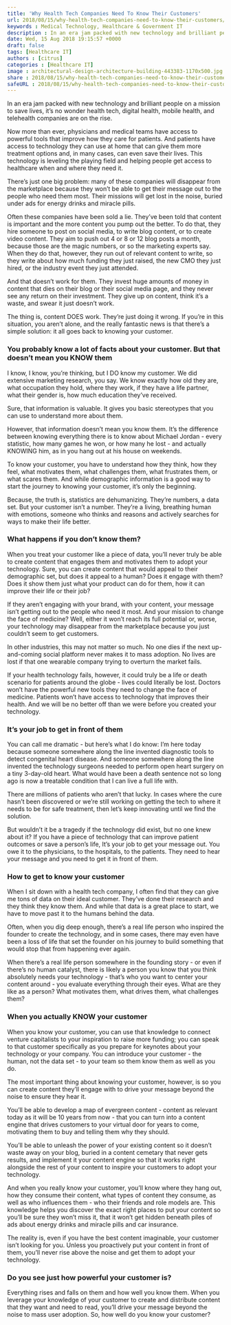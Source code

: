 ```yaml
---
title: 'Why Health Tech Companies Need To Know Their Customers'
url: 2018/08/15/why-health-tech-companies-need-to-know-their-customers/
keywords : Medical Technology, Healthcare & Government IT
description : In an era jam packed with new technology and brilliant people on a mission to save lives, it’s no wonder health tech, digital health, mobile health, and telehealth companies are on the rise.
date: Wed, 15 Aug 2018 19:15:57 +0000
draft: false
tags: [Healthcare IT]
authors : [citrus]
categories : [Healthcare IT]
image : architectural-design-architecture-building-443383-1170x500.jpg
share : 2018/08/15/why-health-tech-companies-need-to-know-their-customers/
safeURL : 2018/08/15/why-health-tech-companies-need-to-know-their-customers/
---
```


In an era jam packed with new technology and brilliant people on a mission to save lives, it’s no wonder health tech, digital health, mobile health, and telehealth companies are on the rise. 

Now more than ever, physicians and medical teams have access to powerful tools that improve how they care for patients. And patients have access to technology they can use at home that can give them more treatment options and, in many cases, can even save their lives. This technology is leveling the playing field and helping people get access to healthcare when and where they need it. 

There’s just one big problem: many of these companies will disappear from the marketplace because they won’t be able to get their message out to the people who need them most. Their missions will get lost in the noise, buried under ads for energy drinks and miracle pills. 

Often these companies have been sold a lie. They’ve been told that content is important and the more content you pump out the better. To do that, they hire someone to post on social media, to write blog content, or to create video content. They aim to push out 4 or 8 or 12 blog posts a month, because those are the magic numbers, or so the marketing experts say. When they do that, however, they run out of relevant content to write, so they write about how much funding they just raised, the new CMO they just hired, or the industry event they just attended. 

And that doesn’t work for them. They invest huge amounts of money in content that dies on their blog or their social media page, and they never see any return on their investment. They give up on content, think it’s a waste, and swear it just doesn’t work.

The thing is, content DOES work. They’re just doing it wrong. If you’re in this situation, you aren’t alone, and the really fantastic news is that there’s a simple solution: it all goes back to knowing your customer.

### **You probably know a lot of facts about your customer. But that doesn’t mean you KNOW them**

I know, I know, you’re thinking, but I DO know my customer. We did extensive marketing research, you say. We know exactly how old they are, what occupation they hold, where they work, if they have a life partner, what their gender is, how much education they’ve received. 

Sure, that information is valuable. It gives you basic stereotypes that you can use to understand more about them.

 However, that information doesn’t mean you know them. It’s the difference between knowing everything there is to know about Michael Jordan - every statistic, how many games he won, or how many he lost - and actually KNOWING him, as in you hang out at his house on weekends. 

 To know your customer, you have to understand how they think, how they feel, what motivates them, what challenges them, what frustrates them, or what scares them. And while demographic information is a good way to start the journey to knowing your customer, it’s only the beginning. 

 Because, the truth is, statistics are dehumanizing. They’re numbers, a data set. But your customer isn’t a number. They’re a living, breathing human with emotions, someone who thinks and reasons and actively searches for ways to make their life better.

### **What happens if you don’t know them?**

When you treat your customer like a piece of data, you’ll never truly be able to create content that engages them and motivates them to adopt your technology. Sure, you can create content that would appeal to their demographic set, but does it appeal to a human? Does it engage with them? Does it show them just what your product can do for them, how it can improve their life or their job? 

If they aren’t engaging with your brand, with your content, your message isn’t getting out to the people who need it most. And your mission to change the face of medicine? Well, either it won’t reach its full potential or, worse, your technology may disappear from the marketplace because you just couldn’t seem to get customers. 

In other industries, this may not matter so much. No one dies if the next up-and-coming social platform never makes it to mass adoption. No lives are lost if that one wearable company trying to overturn the market fails. 

If your health technology fails, however, it could truly be a life or death scenario for patients around the globe - lives could literally be lost. Doctors won’t have the powerful new tools they need to change the face of medicine. Patients won’t have access to technology that improves their health. And we will be no better off than we were before you created your technology.

### **It’s your job to get in front of them**

You can call me dramatic - but here’s what I do know: I’m here today because someone somewhere along the line invented diagnostic tools to detect congenital heart disease. And someone somewhere along the line invented the technology surgeons needed to perform open heart surgery on a tiny 3-day-old heart. What would have been a death sentence not so long ago is now a treatable condition that I can live a full life with. 

There are millions of patients who aren’t that lucky. In cases where the cure hasn’t been discovered or we’re still working on getting the tech to where it needs to be for safe treatment, then let’s keep innovating until we find the solution. 

But wouldn’t it be a tragedy if the technology did exist, but no one knew about it? If you have a piece of technology that can improve patient outcomes or save a person’s life, It’s your job to get your message out. You owe it to the physicians, to the hospitals, to the patients. They need to hear your message and you need to get it in front of them.

### **How to get to know your customer**

When I sit down with a health tech company, I often find that they can give me tons of data on their ideal customer. They’ve done their research and they think they know them. And while that data is a great place to start, we have to move past it to the humans behind the data. 

Often, when you dig deep enough, there’s a real life person who inspired the founder to create the technology, and in some cases, there may even have been a loss of life that set the founder on his journey to build something that would stop that from happening ever again. 

When there’s a real life person somewhere in the founding story - or even if there’s no human catalyst, there is likely a person you know that you think absolutely needs your technology - that’s who you want to center your content around - you evaluate everything through their eyes. What are they like as a person? What motivates them, what drives them, what challenges them?

### **When you actually KNOW your customer**

When you know your customer, you can use that knowledge to connect venture capitalists to your inspiration to raise more funding; you can speak to that customer specifically as you prepare for keynotes about your technology or your company. You can introduce your customer - the human, not the data set - to your team so them know them as well as you do. 

The most important thing about knowing your customer, however, is so you can create content they’ll engage with to drive your message beyond the noise to ensure they hear it. 

You’ll be able to develop a map of evergreen content - content as relevant today as it will be 10 years from now - that you can turn into a content engine that drives customers to your virtual door for years to come, motivating them to buy and telling them why they should. 

You’ll be able to unleash the power of your existing content so it doesn’t waste away on your blog, buried in a content cemetary that never gets results, and implement it your content engine so that it works right alongside the rest of your content to inspire your customers to adopt your technology. 

And when you really know your customer, you’ll know where they hang out, how they consume their content, what types of content they consume, as well as who influences them - who their friends and role models are. This knowledge helps you discover the exact right places to put your content so you’ll be sure they won’t miss it, that it won’t get hidden beneath piles of ads about energy drinks and miracle pills and car insurance. 

The reality is, even if you have the best content imaginable, your customer isn’t looking for you. Unless you proactively put your content in front of them, you’ll never rise above the noise and get them to adopt your technology.

### **Do you see just how powerful your customer is?**

Everything rises and falls on them and how well you know them. When you leverage your knowledge of your customer to create and distribute content that they want and need to read, you’ll drive your message beyond the noise to mass user adoption. So, how well do you know your customer?